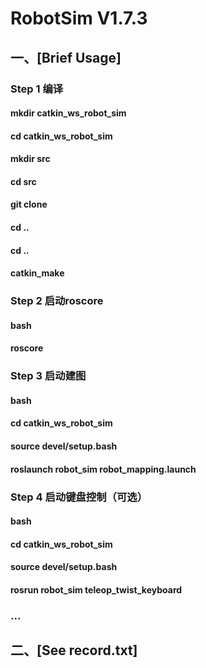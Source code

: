 # RobotSim V1.7.3
## 一、[Brief Usage]
### Step 1 编译
#### mkdir catkin_ws_robot_sim
#### cd catkin_ws_robot_sim
#### mkdir src
#### cd src
#### git clone
#### cd ..
#### cd ..
#### catkin_make
### Step 2 启动roscore
#### bash
#### roscore 
### Step 3 启动建图
#### bash
#### cd catkin_ws_robot_sim
#### source devel/setup.bash
#### roslaunch robot_sim robot_mapping.launch
### Step 4 启动键盘控制（可选）
#### bash
#### cd catkin_ws_robot_sim
#### source devel/setup.bash
#### rosrun robot_sim teleop_twist_keyboard
### ...
## 二、[See record.txt]